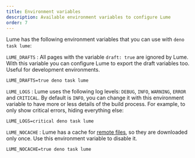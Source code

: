 ```yaml
---
title: Environment variables
description: Available environment variables to configure Lume
order: 7
---
```


Lume has the following environment variables that you can use with
`deno task lume`:

<!-- deno-fmt-ignore-start -->
`LUME_DRAFTS`
: All pages with the variable `draft: true` are ignored by Lume.
  With this variable you can configure Lume to export the draft variables too.
  Useful for development environments.

  ```
  LUME_DRAFTS=true deno task lume
  ```

`LUME_LOGS`
: Lume uses the following log levels: `DEBUG`, `INFO`, `WARNING`,
  `ERROR` and `CRITICAL`. By default is `INFO`, you can change it with this
  environment variable to have more or less details of the build process. For
  example, to only show critical errors, hiding everything else:

  ```
  LUME_LOGS=critical deno task lume
  ```

`LUME_NOCACHE`
: Lume has a cache for [remote files](../core/remote-files.md),
  so they are downloaded only once. Use this environment variable to disable it.

  ```
  LUME_NOCACHE=true deno task lume
  ```
